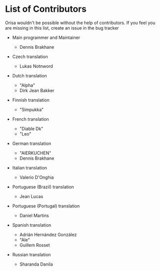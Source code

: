 # List of Contributors

Orisa wouldn't be possible without the help of contributors. If you feel you are missing in this list, create an issue in the bug tracker

* Main programmer and Maintainer
  * Dennis Brakhane

* Czech translation
  * Lukas Notnword

* Dutch translation
  * "Alpha"
  * Dirk Jean Bakker

* Finnish translation
  * "Simpukka"

* French translation
  * "Diable Dk"
  * "Leo"

* German translation
  * "AIERKUCHEN"
  * Dennis Brakhane

* Italian translation
  * Valerio D'Onghia

* Portuguese (Brazil) translation
  * Jean Lucas

* Portuguese (Portugal) translation
  * Daniel Martins

* Spanish translation
  * Adrián Hernández González
  * "Ale"
  * Guillem Rosset

* Russian translation
  * Sharanda Danila




